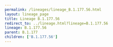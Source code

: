 ```yaml
---
permalink: /lineages/lineage_B.1.177.56.html
layout: lineage_page
title: Lineage B.1.177.56
redirect_to: ../lineage.html?lineage=B.1.177.56
lineage: B.1.177.56
parent: B.1.177
children: ['B.1.177.56']
---
```

